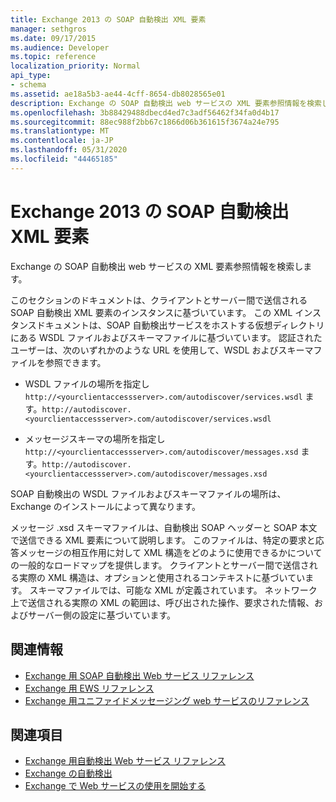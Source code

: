 ```yaml
---
title: Exchange 2013 の SOAP 自動検出 XML 要素
manager: sethgros
ms.date: 09/17/2015
ms.audience: Developer
ms.topic: reference
localization_priority: Normal
api_type:
- schema
ms.assetid: ae18a5b3-ae44-4cff-8654-db8028565e01
description: Exchange の SOAP 自動検出 web サービスの XML 要素参照情報を検索します。
ms.openlocfilehash: 3b88429488dbecd4ed7c3adf56462f34fa0d4b17
ms.sourcegitcommit: 88ec988f2bb67c1866d06b361615f3674a24e795
ms.translationtype: MT
ms.contentlocale: ja-JP
ms.lasthandoff: 05/31/2020
ms.locfileid: "44465185"
---
```

# <a name="soap-autodiscover-xml-elements-for-exchange-2013"></a>Exchange 2013 の SOAP 自動検出 XML 要素

Exchange の SOAP 自動検出 web サービスの XML 要素参照情報を検索します。
  
このセクションのドキュメントは、クライアントとサーバー間で送信される SOAP 自動検出 XML 要素のインスタンスに基づいています。 この XML インスタンスドキュメントは、SOAP 自動検出サービスをホストする仮想ディレクトリにある WSDL ファイルおよびスキーマファイルに基づいています。 認証されたユーザーは、次のいずれかのような URL を使用して、WSDL およびスキーマファイルを参照できます。
  
- WSDL ファイルの場所を指定し `http://<yourclientaccessserver>.com/autodiscover/services.wsdl` ます。`http://autodiscover.<yourclientaccessserver>.com/autodiscover/services.wsdl`
    
- メッセージスキーマの場所を指定し `http://<yourclientaccessserver>.com/autodiscover/messages.xsd` ます。`http://autodiscover.<yourclientaccessserver>.com/autodiscover/messages.xsd` 
    
SOAP 自動検出の WSDL ファイルおよびスキーマファイルの場所は、Exchange のインストールによって異なります。
  
メッセージ .xsd スキーマファイルは、自動検出 SOAP ヘッダーと SOAP 本文で送信できる XML 要素について説明します。 このファイルは、特定の要求と応答メッセージの相互作用に対して XML 構造をどのように使用できるかについての一般的なロードマップを提供します。 クライアントとサーバー間で送信される実際の XML 構造は、オプションと使用されるコンテキストに基づいています。 スキーマファイルでは、可能な XML が定義されています。 ネットワーク上で送信される実際の XML の範囲は、呼び出された操作、要求された情報、およびサーバー側の設定に基づいています。 
  
## <a name="related-sections"></a>関連情報

- [Exchange 用 SOAP 自動検出 Web サービス リファレンス](soap-autodiscover-web-service-reference-for-exchange.md)    
- 
  [Exchange 用 EWS リファレンス](ews-reference-for-exchange.md)    
- [Exchange 用ユニファイドメッセージング web サービスのリファレンス](unified-messaging-web-service-reference-for-exchange.md)
    
## <a name="see-also"></a>関連項目

- [Exchange 用自動検出 Web サービス リファレンス](autodiscover-web-service-reference-for-exchange.md)
- [Exchange の自動検出](../exchange-web-services/autodiscover-for-exchange.md)
- [Exchange で Web サービスの使用を開始する](../exchange-web-services/start-using-web-services-in-exchange.md)
    

